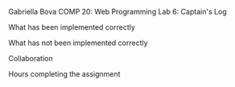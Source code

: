 Gabriella Bova
COMP 20: Web Programming
Lab 6: Captain's Log

What has been implemented correctly


What has not been implemented correctly


Collaboration


Hours completing the assignment
